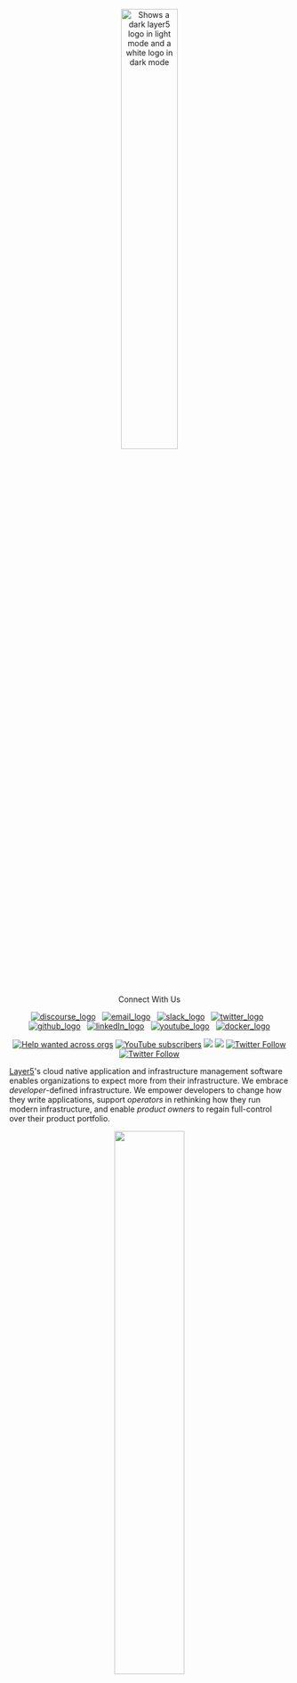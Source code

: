   <p style="text-align:center;" align="center">
      <picture align="center">
         <source media="(prefers-color-scheme: dark)" srcset="https://raw.githubusercontent.com/layer5io/layer5/master/.github/assets/images/layer5/layer5-light-no-trim.svg">
         <source media="(prefers-color-scheme: light)" srcset="https://raw.githubusercontent.com/layer5io/layer5/master/.github/assets/images/layer5/layer5-no-trim.svg">
         <img align="center" src="./.github/assets/images/layer5/layer5-no-trim.svg" alt="Shows a dark layer5 logo in light mode and a white logo in dark mode" width="45%"/>
      </picture>
</p>

<p align="center">Connect With Us</p>
<p align="center"> 
<a href="https://discuss.layer5.io/"><img alt="discourse_logo" 
src="https://github.com/layer5io/.github/blob/master/assets/social-icons/discourse.svg"></a>
&nbsp; 
<a href="mailto:community@layer5.io"><img alt="email_logo" 
src="https://github.com/layer5io/.github/blob/master/assets/social-icons/email.svg"></a>
&nbsp;
<a href="http://slack.layer5.io/"><img alt="slack_logo" 
src="https://github.com/layer5io/.github/blob/master/assets/social-icons/slack.svg"></a>
&nbsp;
<a href="https://twitter.com/layer5"><img alt="twitter_logo" 
src="https://github.com/layer5io/.github/blob/master/assets/social-icons/twitter.svg"></a>
&nbsp;
<a href="https://github.com/layer5io"><img alt="github_logo" 
src="https://github.com/layer5io/.github/blob/master/assets/social-icons/github.svg"></a>
&nbsp;
<a href="https://www.linkedin.com/company/layer5"><img alt="linkedIn_logo" 
src="https://github.com/layer5io/.github/blob/master/assets/social-icons/linkedIn.svg"></a>
&nbsp;
<a href="https://www.youtube.com/channel/UCFL1af7_wdnhHXL1InzaMvA"><img alt="youtube_logo" 
src="https://github.com/layer5io/.github/blob/master/assets/social-icons/youtube.svg"></a>
&nbsp;
<a href="https://hub.docker.com/u/layer5/"><img alt="docker_logo" 
src="https://github.com/layer5io/.github/blob/master/assets/social-icons/docker.svg"></a>
</p>


<p align="center">
<a href="https://github.com/issues?q=is%3Aopen+is%3Aissue+archived%3Afalse+org%3Alayer5io+org%3Ameshery+org%3Aservice-mesh-performance+org%3Aservice-mesh-patterns+org%3Alayer5labs+label%3A%22help+wanted%22+" alt="Help wanted across orgs">
<img alt="Help wanted across orgs" src="https://img.shields.io/github/issues-search?label=help%20wanted&query=is%3Aopen%20is%3Aissue%20archived%3Afalse%20org%3Alayer5io%20org%3Ameshery%20org%3Aservice-mesh-performance%20org%3Aservice-mesh-patterns%20label%3A%22help%20wanted%22"></a>

<a href="https://www.youtube.com/channel/UCFL1af7_wdnhHXL1InzaMvA?sub_confirmation=1" alt="YouTube subscribers">
<img alt="YouTube subscribers" src="https://img.shields.io/youtube/channel/subscribers/UCFL1af7_wdnhHXL1InzaMvA"></a>

<a href="https://slack.layer5.io" alt="Slack">
<img src="https://img.shields.io/badge/Slack-@layer5.svg?logo=slack" /></a>

<a href="https://twitter.com/layer5" alt="Follow Layer5 on Twitter">
<img src="https://img.shields.io/twitter/follow/layer5?label=Layer5&style=social" /></a>

<a href="https://twitter.com/mesheryio" alt="Follow Meshery on Twitter">
<img alt="Twitter Follow" src="https://img.shields.io/twitter/follow/mesheryio?label=meshery&style=social"></a>

<a href="https://twitter.com/smp_spec" alt="Follow Cloud Native Performance on Twitter">
<img alt="Twitter Follow" src="https://img.shields.io/twitter/follow/smp_spec?label=Service%20Mesh%20Performance&style=social"></a>
</p>

[Layer5](https://layer5.io)'s cloud native application and infrastructure management software enables organizations to expect more from their infrastructure. We embrace _developer_-defined infrastructure. We empower developers to change how they write applications, support _operators_ in rethinking how they run modern infrastructure, and enable _product owners_ to regain full-control over their product portfolio.

<p style="text-align:center;" align="center">
<img src="https://raw.githubusercontent.com/layer5io/.github/master/assets/layer5-community-stats.png" style="text-align:center;" align="center" width="50%" />
</p>

See an <a href="https://layer5.io/community/handbook/repository-overview">overview of repositories</a> and projects by tech stack in the <a href="https://layer5.io/community/handbook/">Community Handbook</a>.

# GitHub Organizations

<table border="0" style="display:contents">
 <tr>
   <!-- Layer5 -->
   <td width=500px><h2 align="center"><a href="https://github.com/layer5io">Layer5</a></h3><img src="https://github.com/layer5io/.github/blob/master/assets/5-light-bg.png" style="margin:10px;" width="85px" alt="Layer5" align="left" /></p><p>Layer5 helps you extract more value from your infrastructure. Creator and maintainer of Cloud Native standards.</p><p align="center"><a href="https://github.com/layer5io/layer5/graphs/contributors" alt="GitHub contributors">
     <img src="https://img.shields.io/github/contributors/layer5io/layer5.svg" align="center"/></a></td>
   <!-- Meshery -->
   <td width=500px><h2 align="center"><a href="https://github.com/meshery">Meshery</a></h2><img src="https://github.com/layer5io/.github/blob/master/assets/meshery-logo.svg" style="margin:10px; padding:20px" width="75px" alt="Meshery" align="left" /></p><p>As a self-service engineering platform, Meshery enables collaborative design and operation of cloud native infrastructure.</p><p align="center"><a href="https://github.com/meshery/meshery/graphs/contributors" alt="GitHub contributors"><img src="https://img.shields.io/github/contributors/Meshery/meshery.svg" /></a></td>
 </tr>
  <tr></tr>
<tr>
    <!-- MeshMap -->
   <td width=500px><h2 align="center"><a href="https://github.com/layer5labs">MeshMap</a></h3><img src="https://raw.githubusercontent.com/layer5io/.github/master/assets/meshmap-color-icon.svg" style="margin:10px;" width="100px" alt="Layer5" align="left" /><p>Drag-and-drop your cloud native infrastructure using a pallete of thousands of versioned Kubernetes components.</p><p align="center" style="text-align:center;"><a href="https://www.youtube.com/watch?v=034nVaQUyME">project video</a><p align="center"><a href="https://github.com/layer5labs/meshery-extensions-packages/graphs/contributors" alt="GitHub contributors">
<img src="https://img.shields.io/github/contributors/layer5labs/meshery-extensions-packages.svg" /></a></p></td>
    <!-- Layer5 Cloud -->
   <td width=500px><h2 align="center"><a href="https://github.com/layer5io/meshery-cloud">Layer5 Cloud</a></h3><img src="https://github.com/layer5io/.github/blob/master/assets/layer5-cloud.svg" style="margin:10px;" width="85px" alt="Layer5" align="left" /><p><i>the</i> Meshery Remote Provider with identity and collaboration services, private catalogs, GitOps, and multi-Meshery management.</p>
     <p align="center"><a href="https://github.com/layer5io/meshery-cloud/graphs/contributors" alt="GitHub contributors">
      <img src="https://img.shields.io/github/contributors/layer5io/layer5.svg" /></a></p>
   </td>
</tr>
  <tr>
  <!-- Cloud Native Performance -->
   <td width=500px><h2 align="center"><a href="https://github.com/service-mesh-performance">Cloud Native Performance</a></h3><img src="https://github.com/layer5io/.github/blob/master/assets/smp-dark-text.svg" style="margin:10px;" width="100px" alt="Layer5" align="left" /><p>A vendor-neutral specification for capturing details of environment and infrastructure, cloud native infrastructure and it’s configuration, and bundling of statistical analysis of the result.</p><p align="center"><a href="https://github.com/service-mesh-performance/service-mesh-performance/graphs/contributors" alt="GitHub contributors">
<img src="https://img.shields.io/github/contributors/service-mesh-performance/service-mesh-performance.svg" /></a></p></td>
  <!-- Cloud Native Patterns -->
   <td width=500px><h2 align="center"><a href="https://github.com/service-mesh-patterns">Cloud Native Patterns</a></h2><img src="https://raw.githubusercontent.com/service-mesh-patterns/service-mesh-patterns/master/.github/readme/images/service-mesh-pattern.png" style="margin:10px;" width="75px" alt="Meshery" align="left" /><p>A collection of functional examples to be used as patterns for operationalizing cloud native infrastruture and application deployments and applying best practices</p><p align="center"><a href="https://github.com/service-mesh-patterns/service-mesh-patterns/graphs/contributors" alt="GitHub contributors">
<img src="https://img.shields.io/github/contributors/service-mesh-patterns/service-mesh-patterns.svg" /></a></p></td>
 </tr>
   <tr>
</table>

# Projects
<!-- Meshery -->
<p style="clear:both;">
<h2><a href="https://layer5.io/meshery">Meshery</a></h2>
<a href="https://meshery.io"><img src="https://github.com/layer5io/.github/blob/master/assets/meshery-logo.svg"
style="margin:10px;" width="125px" 
alt="Meshery - Collaborative Cloud Native Manager" align="left" /></a>
<a href="https://meshery.io">Meshery</a> is a self-service engineering platform that enables collaborative design and operation of cloud and cloud native infrastructure.
<br />
<br />
<a href="https://github.com/meshery/meshery/issues?q=is%3Aissue+is%3Aopen+label%3A%22help+wanted%22+org%3Ameshery" alt="Help wanted in Meshery">
<img alt="Help wanted in Meshery" src='https://img.shields.io/github/issues-search?label=help%20wanted&query=is%3Aissue+is%3Aopen+label%3A%22help+wanted%22+org%3Ameshery'></a>
<br />
</p>
<br />

<!-- MeshMap -->
<p style="clear:both;">
<h2><a href="https://layer5.io/cloud-native-management/meshmap">MeshMap</a></h2>
<a href="https://layer5.io/cloud-native-management/meshmap"><img src="/assets/meshmap-color-icon.svg"
style="margin:10px;" width="125px" 
alt="MeshMap - Collaborative Cloud Native Manager" align="left" /></a>
Use <a href="https://layer5.io/cloud-native-management/meshmap">MeshMap</a> to drag-and-drop your cloud native infrastructure using a palette of thousands of versioned Kubernetes components. Say goodbye to YAML configurations. 
<br /><br /><br />
</p>
<br />

<!-- Cloud Native Patterns -->
<p style="clear:both;">
<h2><a href="https://github.com/service-mesh-patterns">Cloud Native Patterns</a></h2>
<a href="https://github.com/service-mesh-patterns/service-mesh-patterns"><img src="https://github.com/service-mesh-patterns/service-mesh-patterns/blob/master/.github/readme/images/service-mesh-pattern.png"
style="margin:10px;" width="125px" 
alt="Meshery - Cloud Native Patterns" align="left" /></a>
<a href="https://github.com/service-mesh-patterns">Cloud Native Patterns</a> help you get the most out of Kubernetes or <a href="https://layer5.io/service-mesh-landscape">any CNCF project</a>, including those using Envoy and use of WebAssembly. Each pattern can be used as a template and is customizable.
<br />
<br />
<a href="https://github.com/service-mesh-patterns/service-mesh-patterns/issues?q=is%3Aopen+is%3Aissue+label%3A%22help+wanted%22" alt="Help wanted in Cloud Native Patterns">
<img alt="Help wanted in Cloud Native Patterns" src='https://img.shields.io/github/issues-search?label=help%20wanted&query=is%3Aissue+is%3Aopen+label%3A%22help+wanted%22+repo%3Aservice-mesh-patterns%2Fservice-mesh-patterns'></a>
<br />
</p>
<br />

<p style="clear:both;">
<h2><a href="https://meshery.io/catalog">Meshery Catalog</a></h2>
<a href="https://meshery.io/catalog"><img src="https://github.com/layer5io/.github/blob/master/assets/meshery-catalog-badge.svg"  
style="float:left;margin:10px;" width="125px" 
alt="Cloud Native and Kubernetes Marketplace" align="left"/></a>
The <a href="https://layer5.io/landscape">Meshery Catalog</a> functions much like a cloud marketplace, providing a user-friendly interface for browsing, discovering, and sharing configurations and patterns for cloud native infrastructure. With Meshery Catalog, you can easily find and deploy Kubernetes-based infrastructure and tools, making it easy to streamline your cloud native development and operations processes.
<br />
<br />
<a href="https://github.com/search?q=is%3Aissue+is%3Aopen+label%3A%22help+wanted%22+repo%3Ameshery%2Fmeshery.io" alt="Help wanted in Meshery Catalog">
<img alt="Help wanted in Meshery Catalog" src='https://img.shields.io/github/issues-search?label=help%20wanted&query=is%3Aissue+is%3Aopen+label%3A%22help+wanted%22+repo%3Ameshery%2Fmeshery.io'></a> 
<br />
</p>


<p style="clear:both;">
<h2><a href="https://layer5.io/projects/service-mesh-performance">Cloud Native Performance</a></h2>
<a href="https://layer5.io/projects/service-mesh-performance"><img src="https://github.com/layer5io/.github/blob/master/assets/smp-dark-text.svg"
style="float:left;margin:10px;" width="125px"
alt="Cloud Native Performance Specification Index" align="left" /></a>
The <a href="https://layer5.io/projects/service-mesh-performance">Cloud Native Performance</a> (SMP) is a vendor-neutral specification for capturing details of environment and infrastructure details, cloud native infrastructure and its configuration, service / application details, and bundling of statistical analysis of results.
<br />
<br />
<a href="https://github.com/search?q=is%3Aissue+is%3Aopen+label%3A%22help+wanted%22+repo%3Aservice-mesh-performance%2Fservice-mesh-performance" alt="Help wanted in Cloud Native Performance">
<img alt="Help wanted in Cloud Native Performance" src='https://img.shields.io/github/issues-search?label=help%20wanted&query=is%3Aissue+is%3Aopen+label%3A%22help+wanted%22+repo%3Aservice-mesh-performance%2Fservice-mesh-performance'></a>
<br />
</p>


<p style="clear:both;">
<h2><a href="https://layer5.io/smi">GetNightHawk </a></h2>
<a href="https://getnighthawk.dev/"><img src="https://github.com/layer5io/.github/blob/master/assets/layer5-getnighthawk.png"
style="margin:10px;" width="138px" height="98px"
alt="Layer5" align="left" /></a>
<a href="https://getnighthawk.dev/">Nighthawk</a> is a Layer 7 (HTTP/HTTPS/HTTP2) performance characterization tool. Nighthawk is Envoy’s load generator and is written in C++. Meshery integrates Nighthawk as one of (currently) three choices of load generator for characterizing and managing the performance of cloud native infrastructure and their workloads.
<br />
<br />
<a href="https://github.com/search?q=is%3Aissue+is%3Aopen+label%3A%22help+wanted%22+repo%3Alayer5io%2Fgetnighthawk" alt="Help wanted in Nighthawk">
<img alt="Help wanted in service-mesh-performance" src='https://img.shields.io/github/issues-search?label=help%20wanted&query=is%3Aissue+is%3Aopen+label%3A%22help+wanted%22+repo%3Alayer5io%2Fgetnighthawk'></a>
<br />
</p>
<p style="clear:both;">
<h2><a href="https://github.com/layer5io/meshery-operator">Meshery Operator</a></h2>
<a href="https://meshery.io/community"><img alt="Layer5 Community" src="https://raw.githubusercontent.com/layer5io/meshery-operator/master/img/readme/meshery-operator-dark.svg" style="margin:10px;" width="125px" align="left" /></a>
<a href="https://github.com/layer5io/meshery-operator">Meshery Operator</a> is the multi-cluster Kubernetes operator and implementation of MeshSync.
<br />
<br />
<a href="https://github.com/search?q=is%3Aissue+is%3Aopen+label%3A%22help+wanted%22+repo%3Ameshery%2Fmeshery-operator" alt="Help wanted in service-mesh-performance">
<img alt="Help wanted in service-mesh-performance" src='https://img.shields.io/github/issues-search?label=help%20wanted&query=is%3Aissue+is%3Aopen+label%3A%22help+wanted%22+repo%3Ameshery%2Fmeshery-operator'></a>
<br />
</p>
<br />
<br />

<p style="clear:both;">
<h2><a href="https://layer5.io/projects/image-hub">Image Hub</a></h2>
<a href="https://layer5.io/projects/image-hub"><img src="https://github.com/layer5io/.github/blob/master/assets/layer5-image-hub.png"
style="float:left;margin:10px;" width="125px"
alt="Image Hub" align="left" /></a>
<a href="https://layer5.io/projects/image-hub">Image Hub</a> is a demo application which runs on <a href="https://docs.meshery.io/service-meshes/adapters/consul">Consul</a> and facilitates exploring WebAssembly modules used as Envoy Filters.
Image Hub supports Envoy-based data planes. It is compatible with and can be deployed on Istio and Consul service meshes.
<br />
<br />
<a href="https://github.com/search?q=is%3Aissue+is%3Aopen+label%3A%22help+wanted%22+repo%3Alayer5io%2Fimage-hub" alt="Help wanted in Image Hub">
<img alt="Help wanted in Image Hub" src='https://img.shields.io/github/issues-search?label=help%20wanted&query=is%3Aissue+is%3Aopen+label%3A%22help+wanted%22+repo%3Alayer5io%2Fimage-hub'></a>

<p style="clear:both;">
<h2><a href="https://layer5.io/landscape">Service Mesh Landscape</a></h2>
<a href="https://layer5.io/landscape"><img src="https://github.com/layer5io/.github/blob/master/assets/landscape.png"  
style="float:left;margin:10px;" width="125px" 
alt="Service Mesh Landscape Ecosystem" align="left"/></a>
The <a href="https://layer5.io/landscape">Service Mesh Landscape</a> is a comprehensive collection of prominent service mesh projects and offerings laid out in contrast to one another.
<br />
<br />
<a href="https://github.com/search?q=is%3Aissue+is%3Aopen+label%3A%22help+wanted%22+repo%3Alayer5io%2Flayer5" alt="Help wanted in Cloud Native Landscape">
<img alt="Help wanted in Cloud Native Landscape" src='https://img.shields.io/github/issues-search?label=help%20wanted&query=is%3Aissue+is%3Aopen+label%3A%22help+wanted%22+repo%3Alayer5io%2Flayer5'></a> 
<br />
</p>
<br />

<!-- <p style="clear:both;">
<h2><a href="https://layer5.io/smi">Service Mesh Interface Conformance </a></h2>
<a href="https://layer5.io/smi"><img src="https://github.com/layer5io/.github/blob/master/assets/checklist.svg"
style="margin:10px;" width="125px"
alt="Layer5" align="left" /></a>
<a href="https://layer5.io/smi">SMI Conformance</a> includes all service mesh projects participating in the Service Mesh Interface specification. It is an easy-to-use, service mesh and SMI-specific tool to give service mesh projects and users a suite of repeatable conformance tests. <a href="https://github.com/layer5io/learn-layer5">Learn Layer5</a> is a sample application for learning how service meshes work which also provides SMI Conformance testing.
<br /><br />
<a href="https://github.com/search?q=is%3Aissue+is%3Aopen+label%3A%22help+wanted%22+repo%3Alayer5io%2Flearn-layer5" alt="Help wanted in Learn Layer5">
<img alt="Help wanted in service-mesh-performance" src='https://img.shields.io/github/issues-search?label=help%20wanted&query=is%3Aissue+is%3Aopen+label%3A%22help+wanted%22+repo%3Alayer5io%2Flearn-layer5'></a>
<br />
</p> -->

<p style="clear:both;">
<h1><a name="contributing"></a><a name="community"></a> <a href="http://slack.layer5.io">Community</a> and <a href="https://github.com/layer5io/layer5/blob/master/CONTRIBUTING.md">Contributing</a></h1>
<p>Please do! Contributions, updates, <a href="/../../issues">discrepancy reports</a> and <a href="/../../pulls">pull requests</a> are welcome. This project is community-built and welcomes collaboration. Contributors are expected to adhere to the <a href="https://github.com/cncf/foundation/blob/master/code-of-conduct.md">CNCF Code of Conduct</a>.
</p>
<p>
Jump into our <a href="http://slack.layer5.io">Slack</a>! Our projects are community-built and welcome collaboration. 👍 Be sure to see the <a href="https://layer5.io/community/newcomers/">Layer5 Newcomers' Guide</a> for a tour of resources available to you and submit your <a href="https://layer5.io/newcomer">community member</a> for access to additional resources.
</p>
<p>
<a href="https://layer5.io/community"><img alt="Layer5 Cloud Native Community" src="https://github.com/layer5io/.github/blob/master/assets/community.png" style="margin-right:10px;" width="125px" align="left" /></a>
✔️ <em><strong>Join</strong></em> any or all of the weekly meetings on the <a href="https://calender.google.com/calendar/b/1?cid=bGF5ZXI1LmlvX2VoMmFhOWRwZjFnNDBlbHZvYzc2MmpucGhzQGdyb3VwLmNhbGVuZGFyLmdvb2dsZS5jb20">community calendar</a>.<br />
✔️ <em><strong>Watch</strong></em> community <a href="https://www.youtube.com/playlist?list=PL3A-A6hPO2IMPPqVjuzgqNU5xwnFFn3n0">meeting recordings</a>.<br />
✔️ <em><strong>Access</strong></em> the <a href="https://drive.google.com/drive/u/4/folders/0ABH8aabN4WAKUk9PVA">Community Drive</a> by completing a community <a href="https://layer5.io/newcomer">Member Form</a>.<br />
✔️ <em><strong>Discuss</strong></em> in the <a href="https://discuss.layer5.io">Community Forum</a>.<br />
<br />
</p>
<p>
<i>Not sure where to start?</i> Grab an open issue with the <a href="https://github.com/issues?q=is%3Aopen+is%3Aissue+archived%3Afalse+org%3Alayer5io+org%3Ameshery+org%3Aservice-mesh-performance+org%3Aservice-mesh-patterns+label%3A%22help+wanted%22+">help-wanted label</a>
</p>
<br>

---

<p align="center">Connect With Us</p>
<p align="center"> 
<a href="https://discuss.layer5.io/"><img alt="discourse_logo" 
src="https://github.com/layer5io/.github/blob/master/assets/social-icons/discourse.svg"></a>
&nbsp; 
<a href="mailto:community@layer5.io"><img alt="email_logo" 
src="https://github.com/layer5io/.github/blob/master/assets/social-icons/email.svg"></a>
&nbsp;
<a href="http://slack.layer5.io/"><img alt="slack_logo" 
src="https://github.com/layer5io/.github/blob/master/assets/social-icons/slack.svg"></a>
&nbsp;
<a href="https://twitter.com/layer5"><img alt="twitter_logo" 
src="https://github.com/layer5io/.github/blob/master/assets/social-icons/twitter.svg"></a>
&nbsp;
<a href="https://github.com/layer5io"><img alt="github_logo" 
src="https://github.com/layer5io/.github/blob/master/assets/social-icons/github.svg"></a>
&nbsp;
<a href="https://www.linkedin.com/company/layer5"><img alt="linkedIn_logo" 
src="https://github.com/layer5io/.github/blob/master/assets/social-icons/linkedIn.svg"></a>
&nbsp;
<a href="https://www.youtube.com/channel/UCFL1af7_wdnhHXL1InzaMvA"><img alt="youtube_logo" 
src="https://github.com/layer5io/.github/blob/master/assets/social-icons/youtube.svg"></a>
&nbsp;
<a href="https://hub.docker.com/u/layer5/"><img alt="docker_logo" 
src="https://github.com/layer5io/.github/blob/master/assets/social-icons/docker.svg"></a>
</p>
